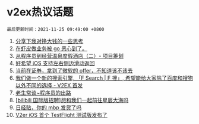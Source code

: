 # v2ex热议话题

`最后更新时间：2021-11-25 09:49:00 +0800`

1. [分享下我对挣大钱的一些思考](https://www.v2ex.com/t/817584)
1. [在虾皮做业务被 go 恶心到了。](https://www.v2ex.com/t/817707)
1. [从程序员到经营温泉度假酒店（二）- 项目筹划](https://www.v2ex.com/t/817581)
1. [好希望 iOS 支持左右侧边滑动返回](https://www.v2ex.com/t/817651)
1. [当前在证券，拿到了微软的 offer，不知道该不该去](https://www.v2ex.com/t/817697)
1. [我们做一个新的搜索引擎, 「F Search | F 搜」, 希望能给大家除了百度和搜狗以外不同的选择 - V2EX 首发](https://www.v2ex.com/t/817678)
1. [老生常谈~程序员的出路](https://www.v2ex.com/t/817624)
1. [[bilibili 国际版招聘]想和我们一起前往星辰大海吗](https://www.v2ex.com/t/817629)
1. [日经贴，你的 mbp 发货了吗](https://www.v2ex.com/t/817665)
1. [V2er iOS 首个 TestFlight 测试版发布了](https://www.v2ex.com/t/817735)

